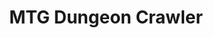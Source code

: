 ---
title: MTG Dungeon Crawler
description: 'A simple app to venture into the Magic: the Gathering Dungeons.'
priority: 5
links:
  - label: Homepage
    url: https://mtg-dungeons.quangdao.com/
    icon: home
  - label: Repo
    url: https://github.com/quangdaon/mtg-dungeon-crawler
    icon: github
---